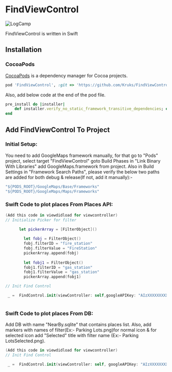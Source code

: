 # FindViewControl

![LogCamp](http://www.kahuna-mobihub.com/templates/ja_puresite/images/logo-trans.png)

FindViewControl is written in Swift

## Installation

### CocoaPods

[CocoaPods](http://cocoapods.org) is a dependency manager for Cocoa projects. 

```ruby
pod 'FindViewControl', :git => 'https://github.com/Kruks/FindViewControl.git', :tag => '1.0.12'
```
Also, add below code at the end of the pod file.
```ruby
pre_install do |installer|
    def installer.verify_no_static_framework_transitive_dependencies; end
end
```
## Add FindViewControl To Project

### Initial Setup:
You need to add GoogleMaps framework manually, for that go to "Pods" project, select target "FindViewControl" goto Build Phases in "Link Binary With Libraries" add GoogleMaps.framework from project. Also in Build Settings in "Framework Search Paths", please verify the below two paths are added for both debug & release(If not, add it manually):-
```ruby
"${PODS_ROOT}/GoogleMaps/Base/Frameworks"
"${PODS_ROOT}/GoogleMaps/Maps/Frameworks"
```

### Swift Code to plot places From Places API:

```swift
(Add this code in viewdidload for viewcontroller)
// Initialize Picker for filter

      let pickerArray = [FilterObject]()
        
        let fobj = FilterObject()
        fobj.filterID = "fire_station"
        fobj.filterValue = "FireStation"
        pickerArray.append(fobj)
        
        let fobj1 = FilterObject()
        fobj1.filterID = "gas_station"
        fobj1.filterValue = "gas_station"
        pickerArray.append(fobj1)

// Init Find Control

 _ =  FindControl.init(viewController: self,googleAPIKey: "AIzXXXXXXXXXXXXXXXXXX8sk",useGooglePlaces: true, filterArray: pickerArray, gisURL: "GIS validation URl", googlePlacesKey: "AIzaXXXXXXXXXXXXXXXXXXFFMc", defaultLattitude: 34.052235, defaultLongitude: -118.243683, defaultAddress: "test", individualMarkersCount: 4)
 
```

### Swift Code to plot places From DB:
Add DB with name "NearBy.sqlite" that contains places list. Also, add markers with names of filter(Ex:- Parking Lots.png)for normal icon & for selected icon add "Selected" title with filter name (Ex:- Parking LotsSelected.png).


```swift
(Add this code in viewdidload for viewcontroller)
// Init Find Control

 _ =  FindControl.init(viewController: self, googleAPIKey: "AIzXXXXXXXXXXXXXXXXXX8sk", useGooglePlaces: flase, filterArray: [FilterObject](), gisURL: "GIS validation URl", googlePlacesKey: "", defaultLattitude: 34.052235, defaultLongitude: -118.243683, defaultAddress: "test", individualMarkersCount: 4)
 
```

